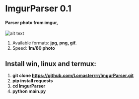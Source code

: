 # ImgurParser 0.1
#### Parser photo from imgur, 
![alt text](https://i.imgur.com/N4wUNp3.png)
1. Available formats: **jpg, png, gif.**
2. Speed: **1m/80 photo**
## Install win, linux and termux:
1. **git clone https://github.com/Lomasterrrr/ImgurParser.git**
2. **pip install requests**
3. **cd ImgurParser**
4. **python main.py**

